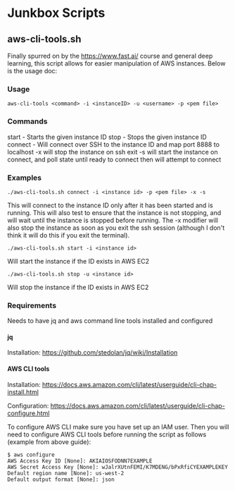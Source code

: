 # Junkbox Scripts

## aws-cli-tools.sh

Finally spurred on by the https://www.fast.ai/ course and general deep learning, this script allows for easier manipulation of AWS instances. Below is the usage doc:

### Usage
`aws-cli-tools <command> -i <instanceID> -u <username> -p <pem file>`

### Commands
start - Starts the given instance ID
stop - Stops the given instance ID
connect - Will connect over SSH to the instance ID and map port 8888 to localhost
-x will stop the instance on ssh exit
-s will start the instance on connect, and poll state until ready to connect then will attempt to connect

### Examples

`./aws-cli-tools.sh connect -i <instance id> -p <pem file> -x -s`

This will connect to the instance ID only after it has been started and is running.  This will also test to ensure that the instance is not stopping, and will wait until the instance is stopped before running.  The -x modifier will also stop the instance as soon as you exit the ssh session (although I don't think it will do this if you exit the terminal). 

`./aws-cli-tools.sh start -i <instance id>`

Will start the instance if the ID exists in AWS EC2

`./aws-cli-tools.sh stop -u <instance id>`

Will stop the instance if the ID exists in AWS EC2

### Requirements 

Needs to have jq and aws command line tools installed and configured 

#### jq

Installation: https://github.com/stedolan/jq/wiki/Installation

#### AWS CLI tools

Installation: https://docs.aws.amazon.com/cli/latest/userguide/cli-chap-install.html

Configuration: https://docs.aws.amazon.com/cli/latest/userguide/cli-chap-configure.html

To configure AWS CLI make sure you have set up an IAM user.  Then you will need to configure AWS CLI tools before running the script as follows (example from above guide): 

```
$ aws configure
AWS Access Key ID [None]: AKIAIOSFODNN7EXAMPLE
AWS Secret Access Key [None]: wJalrXUtnFEMI/K7MDENG/bPxRfiCYEXAMPLEKEY
Default region name [None]: us-west-2
Default output format [None]: json
```
